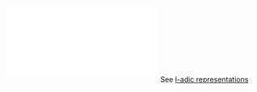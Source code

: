 ![Sezoom notes](attachments/Hodge%20Tate%20Theory.pdf)
See [l-adic representations](l-adic%20representations)